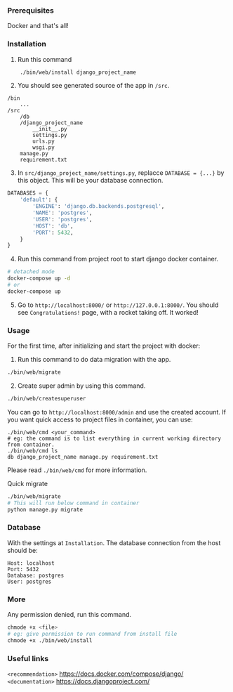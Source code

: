### Prerequisites
Docker and that's all!

### Installation

1. Run this command
```bash
    ./bin/web/install django_project_name
```
2. You should see generated source of the app in `/src`.
```src
/bin
    ...
/src
    /db
    /django_project_name
        __init__.py
        settings.py
        urls.py
        wsgi.py
    manage.py
    requirement.txt
```
3. In `src/django_project_name/settings.py`, replacce `DATABASE = {...}` by this object. This will be your database connection.
```python
DATABASES = {
    'default': {
        'ENGINE': 'django.db.backends.postgresql',
        'NAME': 'postgres',
        'USER': 'postgres',
        'HOST': 'db',
        'PORT': 5432,
    }
}
```
4. Run this command from project root to start django docker container.
```bash
# detached mode
docker-compose up -d
# or
docker-compose up
```
5. Go to `http://localhost:8000/` or `http://127.0.0.1:8000/`. You should see `Congratulations!` page, with a rocket taking off. It worked!

### Usage
For the first time, after initializing and start the project with docker:
1. Run this command to do data migration with the app.
```bash
./bin/web/migrate
```
2. Create super admin by using this command.
```bash
./bin/web/createsuperuser
```
You can go to `http://localhost:8000/admin` and use the created account.
If you want quick access to project files in container, you can use:
```
./bin/web/cmd <your_command>
# eg: the command is to list everything in current working directory from container.
./bin/web/cmd ls
db django_project_name manage.py requirement.txt
```
Please read `./bin/web/cmd` for more information.

Quick migrate
```bash
./bin/web/migrate
# This will run below command in container
python manage.py migrate
```

### Database
With the settings at `Installation`. The database connection from the host should be:
```
Host: localhost
Port: 5432
Database: postgres
User: postgres
```

### More
Any permission denied, run this command.
```bash
chmode +x <file>
# eg: give permission to run command from install file
chmode +x ./bin/web/install
```
### Useful links
`<recommendation>` https://docs.docker.com/compose/django/
`<documentation>` https://docs.djangoproject.com/